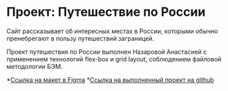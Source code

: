 # Проект: Путешествие по России

Сайт рассказывает об интересных местах в России, которыми обычно пренебрегают в пользу путешествий заграницей.  

Проект путешествия по России выполнен Назаровой Анастасией с применением технологий flex-box и grid layout, соблюдением файловой методологии БЭМ.

*[Ссылка на макет в Figma](https://www.figma.com/file/5S2WSbEFL6awjVWJ0NWL8Q/Sprint-3_-Russia-_-desktop-mobile?node-id=28503%3A0)
*[Ссылка на выполненный проект на github](https://happywrites.github.io/russian-travel/index.html)
